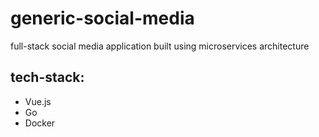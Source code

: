 # generic-social-media
full-stack social media application built using microservices architecture
## tech-stack:
- Vue.js
- Go
- Docker
